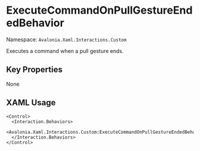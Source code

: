 # ExecuteCommandOnPullGestureEndedBehavior

Namespace: `Avalonia.Xaml.Interactions.Custom`

Executes a command when a pull gesture ends.



## Key Properties
None

## XAML Usage
```xaml
<Control>
  <Interaction.Behaviors>
    <Avalonia.Xaml.Interactions.Custom:ExecuteCommandOnPullGestureEndedBehavior/>
  </Interaction.Behaviors>
</Control>
```
